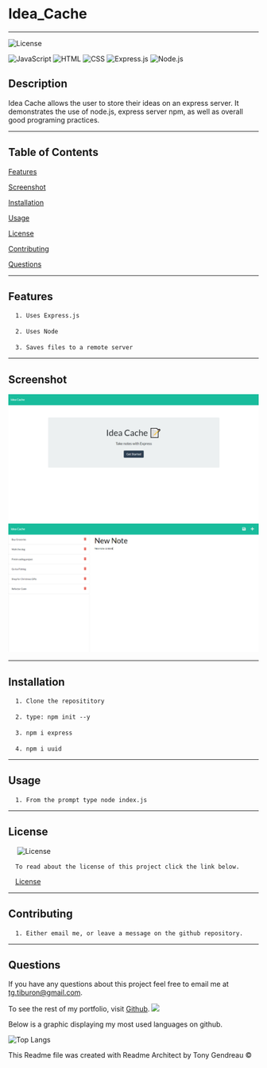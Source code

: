 # Idea_Cache
---

  ![License](https://img.shields.io/github/license/tgtiburon/Idea_Cache?style=flat-square)
  
  ![JavaScript](https://img.shields.io/badge/JavaScript-F7DF1E?style=for-the-badge&logo=javascript&logoColor=black) 
  ![HTML](https://img.shields.io/badge/HTML-239120?style=for-the-badge&logo=html5&logoColor=white) 
  ![CSS](https://img.shields.io/badge/CSS-239120?&style=for-the-badge&logo=css3&logoColor=white) 
  ![Express.js](https://img.shields.io/badge/express.js-%23404d59.svg?style=for-the-badge&logo=express&logoColor=%2361DAFB) 
  ![Node.js](https://img.shields.io/badge/Node.js-43853D?style=for-the-badge&logo=node.js&logoColor=white) 
## Description

Idea Cache allows the user to store their ideas on an express server.  It demonstrates the use of node.js, express server npm, as well as overall good programing practices.

---
  ## Table of Contents

  [Features](#features)

  [Screenshot](#screenshot)

  [Installation](#installation)
    
  [Usage](#usage)
    
  [License](#license)
    
  [Contributing](#contributing)

  [Questions](#questions)
  
  

---

## Features

      1. Uses Express.js 

      2. Uses Node 

      3. Saves files to a remote server 
---

## Screenshot 
  ![](./assets/idea_cache_scn.png)
  ![](./assets/idea_cache_scn2.png)
  
  

  ---

  ## Installation

      1. Clone the reposititory 

      2. type: npm init --y 

      3. npm i express 

      4. npm i uuid 
---
  ## Usage

      1. From the prompt type node index.js 


  ---
  ## License 

  &emsp; ![License](https://img.shields.io/github/license/tgtiburon/Idea_Cache?style=flat-square)

      To read about the license of this project click the link below.

  &emsp;[License](https://github.com/tgtiburon/Idea_Cache/blob/main/LICENSE) 

  ---
  ## Contributing

      1. Either email me, or leave a message on the github repository. 


---
## Questions

If you have any questions about this project feel free to email me at <tg.tiburon@gmail.com>.  

To see the rest of my portfolio, visit [Github](https://github.com/tgtiburon).
![](./images/GitHub-Mark-32px.png)

Below is a graphic displaying my most used languages on github.

![Top Langs](https://github-readme-stats.vercel.app/api/top-langs/?username=tgtiburon)


This Readme file was created with Readme Architect by Tony Gendreau &copy;
